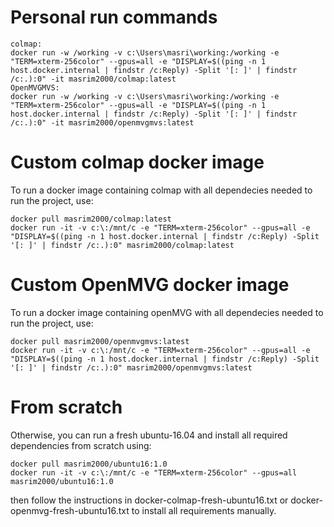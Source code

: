 # Personal run commands
```
colmap:
docker run -w /working -v c:\Users\masri\working:/working -e "TERM=xterm-256color" --gpus=all -e "DISPLAY=$((ping -n 1 host.docker.internal | findstr /c:Reply) -Split '[: ]' | findstr /c:.):0" -it masrim2000/colmap:latest
OpenMVGMVS:
docker run -w /working -v c:\Users\masri\working:/working -e "TERM=xterm-256color" --gpus=all -e "DISPLAY=$((ping -n 1 host.docker.internal | findstr /c:Reply) -Split '[: ]' | findstr /c:.):0" -it masrim2000/openmvgmvs:latest
```

# Custom colmap docker image
To run a docker image containing colmap with all dependecies needed to run the project, use:
```
docker pull masrim2000/colmap:latest
docker run -it -v c:\:/mnt/c -e "TERM=xterm-256color" --gpus=all -e "DISPLAY=$((ping -n 1 host.docker.internal | findstr /c:Reply) -Split '[: ]' | findstr /c:.):0" masrim2000/colmap:latest
```


# Custom OpenMVG docker image
To run a docker image containing openMVG with all dependecies needed to run the project, use:
```
docker pull masrim2000/openmvgmvs:latest
docker run -it -v c:\:/mnt/c -e "TERM=xterm-256color" --gpus=all -e "DISPLAY=$((ping -n 1 host.docker.internal | findstr /c:Reply) -Split '[: ]' | findstr /c:.):0" masrim2000/openmvgmvs:latest
```


# From scratch
Otherwise, you can run a fresh ubuntu-16.04 and install all required dependencies from scratch using:
```
docker pull masrim2000/ubuntu16:1.0
docker run -it -v c:\:/mnt/c -e "TERM=xterm-256color" --gpus=all masrim2000/ubuntu16:1.0
```
then follow the instructions in docker-colmap-fresh-ubuntu16.txt or docker-openmvg-fresh-ubuntu16.txt to install all requirements manually.